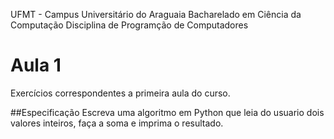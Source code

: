 UFMT - Campus Universitário do Araguaia
Bacharelado em Ciência da Computação
Disciplina de Programção de Computadores

# Aula 1
Exercícios correspondentes a primeira aula do curso.

##Especificação
Escreva uma algoritmo em Python que leia do usuario dois valores inteiros, faça a soma
e imprima o resultado.
